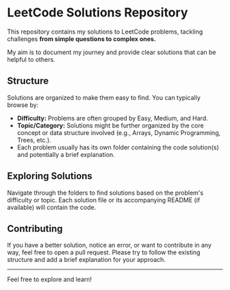 # LeetCode Solutions Repository

This repository contains my solutions to LeetCode problems, tackling challenges **from simple questions to complex ones.**

My aim is to document my journey and provide clear solutions that can be helpful to others.

## Structure

Solutions are organized to make them easy to find. You can typically browse by:

* **Difficulty:** Problems are often grouped by Easy, Medium, and Hard.
* **Topic/Category:** Solutions might be further organized by the core concept or data structure involved (e.g., Arrays, Dynamic Programming, Trees, etc.).
* Each problem usually has its own folder containing the code solution(s) and potentially a brief explanation.

## Exploring Solutions

Navigate through the folders to find solutions based on the problem's difficulty or topic. Each solution file or its accompanying README (if available) will contain the code.

## Contributing

If you have a better solution, notice an error, or want to contribute in any way, feel free to open a pull request. Please try to follow the existing structure and add a brief explanation for your approach.

---

Feel free to explore and learn!
